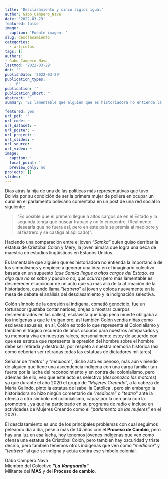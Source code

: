 ```yaml
---
title: 'Desclasamiento y cinco siglos igual'
author: Gabo_Campero_Nava
date: '2022-03-29'
featured: false
image:
  caption: 'Fuente imagen: '
slug: desclasamiento
categories:
  - articulos
tags: []
authors:
- Gabo_Campero_Nava
lastmod: '2022-03-29'
doi: ''
publishDate: '2022-03-29'
publication_types:
  - '0'
publication: ''
publication_short: ''
abstract: ''
summary: 'Es lamentable que alguien que es historiadora no entienda la importancia de los simbolismos y empiece a generar una idea en el imaginario colectivo basada en un supuesto'

featured: yes
url_pdf: ''
url_code: ~
url_dataset: ~
url_poster: ~
url_project: ~
url_slides: ~
url_source: 
url_video: ~
image:
  caption: ''
  focal_point: ''
  preview_only: no
projects: []
slides: ''
---
```


Días atrás la hija de una de las políticas más representativas que tuvo Bolivia por su condición de ser la primera mujer de pollera en ocupar un curul en el parlamento boliviano comentaba en un post de una red social lo siguiente: 
>“Es posible que el primero llegue a altos cargos de en el Estado y la segunda tenga que buscar trabajo y no lo encuentre. (Realmente desearía que no fuera así, pero en este país se premia al mediocre y al teatrero y se castiga al aplicado)”.

Haciendo una comparación entre el joven *“Samka”* quien quiso derribar la estatua de Cristóbal Colón y Mery, la joven aimara que logra una beca de maestría en estudios lingüísticos en Estados Unidos.

Es lamentable que alguien que es historiadora no entienda la importancia de los simbolismos y empiece a generar una idea en el imaginario colectivo basada en un supuesto (*que Samka  llegue a altos cargos del Estado, es algo que no se sabe y puede o no, que ocurra*) pero más lamentable es desmerecer el accionar de un acto que va más allá de la afirmación de la historiadora, cuando llama “*teatrero*” al joven y coloca nuevamente en la mesa de debate el  análisis del desclasamiento y la indignación selectiva.

Colón símbolo de la opresión al indígena, cometió genocidio, fue un torturador (gustaba cortar narices, orejas o mostrar cuerpos desmembrados en las calles), esclavista que bajo pena muerte obligaba a los indígenas a que le traigan oro, así también Colón vendía niñas como esclavas sexuales, en sí, Colón es todo lo que representa el Colonialismo y también el trágico recuerdo de años oscuros para nuestros antepasados y su memoria viva en nuestras raíces,  personalmente estoy de acuerdo con que esa estatua que representa la opresión del hombre sobre el hombre debe ser retirada y destruida, por respeto a nuestra memoria histórica (así como deberían ser retiradas todas las estatuas de dictadores militares)

Señalar de “*teatro*” y “*mediocre*”, dicho acto es penoso, más aún viniendo de alguien que tiene una ascendencia indígena con una carga familiar tan fuerte por la lucha del reconocimiento y en contra del colonialismo, pero además de ello, veo que este acto es selectivo (*desconozco los motores*) ya que durante el año 2020 el grupo de “*Mujeres Creando*”, a la cabeza de María Galindo, pinto la estatua de Isabel la Católica , pero sin embargo la historiadora no hizo ningún comentario de “*mediocre*” o “*teatro*” ante la ofensa a otro símbolo del colonialismo, capaz por la cercanía con la promotora , ya que ha participado en su programa de radio e incluso en actividades de Mujeres Creando como el “*parlamento de las mujeres*” en el 2020 .

El desclasamiento es uno de los principales problemas con cual seguimos peleando día a día, pese a más de 14 años con el **Proceso de Cambio**, pero hay una luz en esa lucha, hoy tenemos jóvenes indígenas que ven como ofensa una estatua de Cristóbal Colón, pero también hay oscuridad y triste decirlo, pero también tenemos otros indígenas que ven como “*mediocre*” y “*teatrero*” al que se indigna y actúa contra ese símbolo colonial.

Gabo Campero Nava<br>
Miembro del Colectivo **“*La Vanguardia*”**<br>
Militante del **MAS** y del **Proceso de cambio**.<br>
